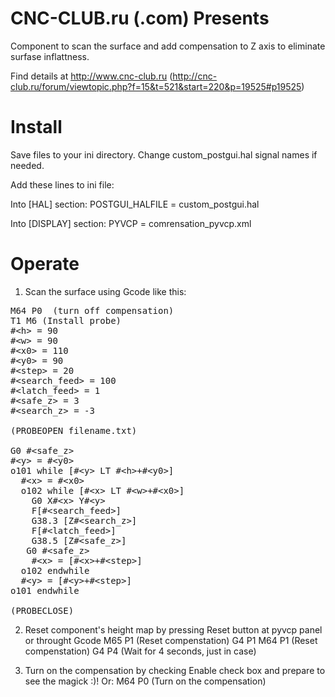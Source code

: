 CNC-CLUB.ru (.com) Presents
===========================

Component to scan the surface and add compensation
to Z axis to eliminate surfase inflattness.  

Find details at http://www.cnc-club.ru 
(http://cnc-club.ru/forum/viewtopic.php?f=15&t=521&start=220&p=19525#p19525)


Install
===================

Save files to your ini directory. 
Change custom_postgui.hal signal names if needed. 

Add these lines to ini file: 

Into [HAL] section:
POSTGUI_HALFILE = custom_postgui.hal

Into [DISPLAY] section:
PYVCP = comrensation_pyvcp.xml

Operate
===================

1. Scan the surface using Gcode like this:
<pre>
M64 P0  (turn off compensation)
T1 M6 (Install probe)
#&lt;h&gt; = 90 
#&lt;w&gt; = 90 
#&lt;x0&gt; = 110
#&lt;y0&gt; = 90
#&lt;step&gt; = 20
#&lt;search_feed&gt; = 100
#&lt;latch_feed&gt; = 1
#&lt;safe_z&gt; = 3
#&lt;search_z&gt; = -3

(PROBEOPEN filename.txt)

G0 #&lt;safe_z&gt;
#&lt;y&gt; = #&lt;y0&gt;
o101 while [#&lt;y&gt; LT #&lt;h&gt;+#&lt;y0&gt;]
  #&lt;x&gt; = #&lt;x0&gt;
  o102 while [#&lt;x&gt; LT #&lt;w&gt;+#&lt;x0&gt;]
    G0 X#&lt;x&gt; Y#&lt;y&gt; 
    F[#&lt;search_feed&gt;]
    G38.3 [Z#&lt;search_z&gt;]
    F[#&lt;latch_feed&gt;]
    G38.5 [Z#&lt;safe_z&gt;]
   G0 #&lt;safe_z&gt; 
    #&lt;x&gt; = [#&lt;x&gt;+#&lt;step&gt;]
  o102 endwhile
  #&lt;y&gt; = [#&lt;y&gt;+#&lt;step&gt;]
o101 endwhile

(PROBECLOSE)
</pre>

2. Reset component's height map by pressing Reset button at pyvcp panel or throught Gcode
M65 P1 (Reset compenstation)
G4 P1
M64 P1 (Reset compenstation)
G4 P4 (Wait for 4 seconds, just in case)

3. Turn on the compensation by checking Enable check box and prepare to see the magick :)!
Or:
M64 P0  (Turn on the compensation)
